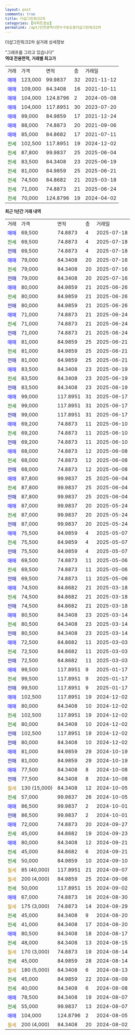 ```yaml
---
layout: post
comments: true
title: 더샵그린워크2차
categories: [아파트정보]
permalink: /apt/인천광역시연수구송도동더샵그린워크2차
---
```


더샵그린워크2차 실거래 상세정보

<script type="text/javascript">
  google.charts.load('current', {'packages':['line', 'corechart']});
  google.charts.setOnLoadCallback(drawChart);

  function drawChart() {
    var data = new google.visualization.DataTable();
    data.addColumn('date', '거래일');
    data.addColumn('number', "매매");
    data.addColumn('number', "전세");
    data.addColumn('number', "전매");

    data.addRows([[new Date(Date.parse("2025-07-18")), 69500, null, null], [new Date(Date.parse("2025-07-18")), null, 69500, null], [new Date(Date.parse("2025-07-18")), null, null, 69500], [new Date(Date.parse("2025-07-16")), 79000, null, null], [new Date(Date.parse("2025-07-16")), null, 79000, null], [new Date(Date.parse("2025-07-16")), null, null, 79000], [new Date(Date.parse("2025-06-26")), 80000, null, null], [new Date(Date.parse("2025-06-26")), null, 80000, null], [new Date(Date.parse("2025-06-26")), null, null, 80000], [new Date(Date.parse("2025-06-24")), 71000, null, null], [new Date(Date.parse("2025-06-24")), null, 71000, null], [new Date(Date.parse("2025-06-24")), null, null, 71000], [new Date(Date.parse("2025-06-21")), 81000, null, null], [new Date(Date.parse("2025-06-21")), null, 81000, null], [new Date(Date.parse("2025-06-21")), null, null, 81000], [new Date(Date.parse("2025-06-19")), 83500, null, null], [new Date(Date.parse("2025-06-19")), null, 83500, null], [new Date(Date.parse("2025-06-19")), null, null, 83500], [new Date(Date.parse("2025-06-17")), 99000, null, null], [new Date(Date.parse("2025-06-17")), null, 99000, null], [new Date(Date.parse("2025-06-17")), null, null, 99000], [new Date(Date.parse("2025-06-10")), 69200, null, null], [new Date(Date.parse("2025-06-10")), null, 69200, null], [new Date(Date.parse("2025-06-10")), null, null, 69200], [new Date(Date.parse("2025-06-08")), 68000, null, null], [new Date(Date.parse("2025-06-08")), null, 68000, null], [new Date(Date.parse("2025-06-08")), null, null, 68000], [new Date(Date.parse("2025-06-04")), 87800, null, null], [new Date(Date.parse("2025-06-04")), null, 87800, null], [new Date(Date.parse("2025-06-04")), null, null, 87800], [new Date(Date.parse("2025-05-24")), 87000, null, null], [new Date(Date.parse("2025-05-24")), null, 87000, null], [new Date(Date.parse("2025-05-24")), null, null, 87000], [new Date(Date.parse("2025-05-07")), 75500, null, null], [new Date(Date.parse("2025-05-07")), null, 75500, null], [new Date(Date.parse("2025-05-07")), null, null, 75500], [new Date(Date.parse("2025-05-06")), 69500, null, null], [new Date(Date.parse("2025-05-06")), null, 69500, null], [new Date(Date.parse("2025-05-06")), null, null, 69500], [new Date(Date.parse("2025-03-18")), 74500, null, null], [new Date(Date.parse("2025-03-18")), null, 74500, null], [new Date(Date.parse("2025-03-18")), null, null, 74500], [new Date(Date.parse("2025-03-14")), 80500, null, null], [new Date(Date.parse("2025-03-14")), null, 80500, null], [new Date(Date.parse("2025-03-14")), null, null, 80500], [new Date(Date.parse("2025-03-03")), 72500, null, null], [new Date(Date.parse("2025-03-03")), null, 72500, null], [new Date(Date.parse("2025-03-03")), null, null, 72500], [new Date(Date.parse("2025-01-17")), 99500, null, null], [new Date(Date.parse("2025-01-17")), null, 99500, null], [new Date(Date.parse("2025-01-17")), null, null, 99500], [new Date(Date.parse("2024-12-02")), 102500, null, null], [new Date(Date.parse("2024-12-02")), 80000, null, null], [new Date(Date.parse("2024-12-02")), null, 102500, null], [new Date(Date.parse("2024-12-02")), null, 80000, null], [new Date(Date.parse("2024-12-02")), null, null, 102500], [new Date(Date.parse("2024-12-02")), null, null, 80000], [new Date(Date.parse("2024-10-19")), 81000, null, null], [new Date(Date.parse("2024-10-19")), null, null, 81000], [new Date(Date.parse("2024-10-08")), 77500, null, null], [new Date(Date.parse("2024-10-08")), null, null, 77500], [new Date(Date.parse("2024-10-05")), null, null, null], [new Date(Date.parse("2024-10-05")), null, 57000, null], [new Date(Date.parse("2024-10-01")), 86500, null, null], [new Date(Date.parse("2024-10-01")), null, null, 86500], [new Date(Date.parse("2024-09-27")), 72000, null, null], [new Date(Date.parse("2024-09-23")), null, 45000, null], [new Date(Date.parse("2024-09-21")), 80000, null, null], [new Date(Date.parse("2024-09-21")), null, 45000, null], [new Date(Date.parse("2024-09-10")), null, 50000, null], [new Date(Date.parse("2024-09-07")), null, null, null], [new Date(Date.parse("2024-09-06")), null, null, null], [new Date(Date.parse("2024-09-02")), null, 50000, null], [new Date(Date.parse("2024-08-30")), 67000, null, null], [new Date(Date.parse("2024-08-29")), null, null, null], [new Date(Date.parse("2024-08-20")), null, 45000, null], [new Date(Date.parse("2024-08-20")), null, 41000, null], [new Date(Date.parse("2024-08-17")), 80500, null, null], [new Date(Date.parse("2024-08-15")), null, 48000, null], [new Date(Date.parse("2024-08-14")), null, null, null], [new Date(Date.parse("2024-08-14")), null, 45000, null], [new Date(Date.parse("2024-08-13")), null, null, null], [new Date(Date.parse("2024-08-09")), null, 45000, null], [new Date(Date.parse("2024-08-08")), null, 40000, null], [new Date(Date.parse("2024-08-07")), 78500, null, null], [new Date(Date.parse("2024-08-07")), null, 55000, null], [new Date(Date.parse("2024-08-05")), 104000, null, null], [new Date(Date.parse("2024-08-02")), null, null, null]]);

    var options = {
      hAxis: {
        format: 'yyyy/MM/dd'
      },    
      lineWidth: 0,
      pointsVisible: true,    
      title: '최근 1년간 유형별 실거래가 분포',
      legend: { position: 'bottom' }
    };

    var formatter = new google.visualization.NumberFormat({pattern:'###,###'} );
    formatter.format(data, 1);
    formatter.format(data, 2);
    
    setTimeout(function() {
        var chart = new google.visualization.LineChart(document.getElementById('columnchart_material'));
        chart.draw(data, (options));
        document.getElementById('loading').style.display = 'none';
    }, 200);
  }
</script>


<div id="loading" style="z-index:20; display: block; margin-left: 0px">"그래프를 그리고 있습니다"</div>
<div id="columnchart_material" style="width: 95%; margin-left: 0px; display: block"></div>
<!-- contents start -->
<b>역대 전용면적, 거래별 최고가</b>
<table class="sortable">
    <tr>
      <td>거래</td>
      <td>가격</td>
      <td>면적</td>
      <td>층</td>
      <td>거래일</td>
    </tr>
        <tr>
          <td><a style="color: blue">매매</a></td>
          <td>123,000</td>
          <td>99.9837</td>
          <td>32</td>
          <td>2021-11-12</td>
        </tr>            <tr>
          <td><a style="color: blue">매매</a></td>
          <td>109,000</td>
          <td>84.3408</td>
          <td>16</td>
          <td>2021-10-11</td>
        </tr>            <tr>
          <td><a style="color: blue">매매</a></td>
          <td>104,000</td>
          <td>124.8796</td>
          <td>2</td>
          <td>2024-05-08</td>
        </tr>            <tr>
          <td><a style="color: blue">매매</a></td>
          <td>104,000</td>
          <td>117.8951</td>
          <td>30</td>
          <td>2023-07-20</td>
        </tr>            <tr>
          <td><a style="color: blue">매매</a></td>
          <td>99,000</td>
          <td>84.9859</td>
          <td>17</td>
          <td>2021-12-24</td>
        </tr>            <tr>
          <td><a style="color: blue">매매</a></td>
          <td>88,000</td>
          <td>74.8873</td>
          <td>20</td>
          <td>2021-09-06</td>
        </tr>            <tr>
          <td><a style="color: blue">매매</a></td>
          <td>85,000</td>
          <td>84.8682</td>
          <td>17</td>
          <td>2021-07-11</td>
        </tr>        
        <tr>
              <td><a style="color: darkgreen">전세</a></td>
              <td>102,500</td>
              <td>117.8951</td>
              <td>19</td>
              <td>2024-12-02</td>
            </tr>            <tr>
              <td><a style="color: darkgreen">전세</a></td>
              <td>87,800</td>
              <td>99.9837</td>
              <td>25</td>
              <td>2025-06-04</td>
            </tr>            <tr>
              <td><a style="color: darkgreen">전세</a></td>
              <td>83,500</td>
              <td>84.3408</td>
              <td>23</td>
              <td>2025-06-19</td>
            </tr>            <tr>
              <td><a style="color: darkgreen">전세</a></td>
              <td>81,000</td>
              <td>84.9859</td>
              <td>25</td>
              <td>2025-06-21</td>
            </tr>            <tr>
              <td><a style="color: darkgreen">전세</a></td>
              <td>74,500</td>
              <td>84.8682</td>
              <td>21</td>
              <td>2025-03-18</td>
            </tr>            <tr>
              <td><a style="color: darkgreen">전세</a></td>
              <td>71,000</td>
              <td>74.8873</td>
              <td>21</td>
              <td>2025-06-24</td>
            </tr>            <tr>
              <td><a style="color: darkgreen">전세</a></td>
              <td>70,000</td>
              <td>124.8796</td>
              <td>19</td>
              <td>2024-04-02</td>
            </tr>        
    
</table>

<b>최근 1년간 거래 내역</b>

<table class="sortable">
    <tr>
      <td>거래</td>
      <td>가격</td>
      <td>면적</td>
      <td>층</td>
      <td>거래일</td>
    </tr>
    <tr>
      <td><a style="color: blue">매매</a></td>
      <td>69,500</td>
      <td>74.8873</td>
      <td>4</td>
      <td>2025-07-18</td>
    </tr>          <tr>
      <td><a style="color: darkgreen">전세</a></td>
      <td>69,500</td>
      <td>74.8873</td>
      <td>4</td>
      <td>2025-07-18</td>
    </tr>          <tr>
      <td><a style="color: darkblue">전매</a></td>
      <td>69,500</td>
      <td>74.8873</td>
      <td>4</td>
      <td>2025-07-18</td>
    </tr>          <tr>
      <td><a style="color: blue">매매</a></td>
      <td>79,000</td>
      <td>84.3408</td>
      <td>20</td>
      <td>2025-07-16</td>
    </tr>          <tr>
      <td><a style="color: darkgreen">전세</a></td>
      <td>79,000</td>
      <td>84.3408</td>
      <td>20</td>
      <td>2025-07-16</td>
    </tr>          <tr>
      <td><a style="color: darkblue">전매</a></td>
      <td>79,000</td>
      <td>84.3408</td>
      <td>20</td>
      <td>2025-07-16</td>
    </tr>          <tr>
      <td><a style="color: blue">매매</a></td>
      <td>80,000</td>
      <td>84.9859</td>
      <td>21</td>
      <td>2025-06-26</td>
    </tr>          <tr>
      <td><a style="color: darkgreen">전세</a></td>
      <td>80,000</td>
      <td>84.9859</td>
      <td>21</td>
      <td>2025-06-26</td>
    </tr>          <tr>
      <td><a style="color: darkblue">전매</a></td>
      <td>80,000</td>
      <td>84.9859</td>
      <td>21</td>
      <td>2025-06-26</td>
    </tr>          <tr>
      <td><a style="color: blue">매매</a></td>
      <td>71,000</td>
      <td>74.8873</td>
      <td>21</td>
      <td>2025-06-24</td>
    </tr>          <tr>
      <td><a style="color: darkgreen">전세</a></td>
      <td>71,000</td>
      <td>74.8873</td>
      <td>21</td>
      <td>2025-06-24</td>
    </tr>          <tr>
      <td><a style="color: darkblue">전매</a></td>
      <td>71,000</td>
      <td>74.8873</td>
      <td>21</td>
      <td>2025-06-24</td>
    </tr>          <tr>
      <td><a style="color: blue">매매</a></td>
      <td>81,000</td>
      <td>84.9859</td>
      <td>25</td>
      <td>2025-06-21</td>
    </tr>          <tr>
      <td><a style="color: darkgreen">전세</a></td>
      <td>81,000</td>
      <td>84.9859</td>
      <td>25</td>
      <td>2025-06-21</td>
    </tr>          <tr>
      <td><a style="color: darkblue">전매</a></td>
      <td>81,000</td>
      <td>84.9859</td>
      <td>25</td>
      <td>2025-06-21</td>
    </tr>          <tr>
      <td><a style="color: blue">매매</a></td>
      <td>83,500</td>
      <td>84.3408</td>
      <td>23</td>
      <td>2025-06-19</td>
    </tr>          <tr>
      <td><a style="color: darkgreen">전세</a></td>
      <td>83,500</td>
      <td>84.3408</td>
      <td>23</td>
      <td>2025-06-19</td>
    </tr>          <tr>
      <td><a style="color: darkblue">전매</a></td>
      <td>83,500</td>
      <td>84.3408</td>
      <td>23</td>
      <td>2025-06-19</td>
    </tr>          <tr>
      <td><a style="color: blue">매매</a></td>
      <td>99,000</td>
      <td>117.8951</td>
      <td>31</td>
      <td>2025-06-17</td>
    </tr>          <tr>
      <td><a style="color: darkgreen">전세</a></td>
      <td>99,000</td>
      <td>117.8951</td>
      <td>31</td>
      <td>2025-06-17</td>
    </tr>          <tr>
      <td><a style="color: darkblue">전매</a></td>
      <td>99,000</td>
      <td>117.8951</td>
      <td>31</td>
      <td>2025-06-17</td>
    </tr>          <tr>
      <td><a style="color: blue">매매</a></td>
      <td>69,200</td>
      <td>74.8873</td>
      <td>11</td>
      <td>2025-06-10</td>
    </tr>          <tr>
      <td><a style="color: darkgreen">전세</a></td>
      <td>69,200</td>
      <td>74.8873</td>
      <td>11</td>
      <td>2025-06-10</td>
    </tr>          <tr>
      <td><a style="color: darkblue">전매</a></td>
      <td>69,200</td>
      <td>74.8873</td>
      <td>11</td>
      <td>2025-06-10</td>
    </tr>          <tr>
      <td><a style="color: blue">매매</a></td>
      <td>68,000</td>
      <td>74.8873</td>
      <td>12</td>
      <td>2025-06-08</td>
    </tr>          <tr>
      <td><a style="color: darkgreen">전세</a></td>
      <td>68,000</td>
      <td>74.8873</td>
      <td>12</td>
      <td>2025-06-08</td>
    </tr>          <tr>
      <td><a style="color: darkblue">전매</a></td>
      <td>68,000</td>
      <td>74.8873</td>
      <td>12</td>
      <td>2025-06-08</td>
    </tr>          <tr>
      <td><a style="color: blue">매매</a></td>
      <td>87,800</td>
      <td>99.9837</td>
      <td>25</td>
      <td>2025-06-04</td>
    </tr>          <tr>
      <td><a style="color: darkgreen">전세</a></td>
      <td>87,800</td>
      <td>99.9837</td>
      <td>25</td>
      <td>2025-06-04</td>
    </tr>          <tr>
      <td><a style="color: darkblue">전매</a></td>
      <td>87,800</td>
      <td>99.9837</td>
      <td>25</td>
      <td>2025-06-04</td>
    </tr>          <tr>
      <td><a style="color: blue">매매</a></td>
      <td>87,000</td>
      <td>99.9837</td>
      <td>20</td>
      <td>2025-05-24</td>
    </tr>          <tr>
      <td><a style="color: darkgreen">전세</a></td>
      <td>87,000</td>
      <td>99.9837</td>
      <td>20</td>
      <td>2025-05-24</td>
    </tr>          <tr>
      <td><a style="color: darkblue">전매</a></td>
      <td>87,000</td>
      <td>99.9837</td>
      <td>20</td>
      <td>2025-05-24</td>
    </tr>          <tr>
      <td><a style="color: blue">매매</a></td>
      <td>75,500</td>
      <td>84.9859</td>
      <td>4</td>
      <td>2025-05-07</td>
    </tr>          <tr>
      <td><a style="color: darkgreen">전세</a></td>
      <td>75,500</td>
      <td>84.9859</td>
      <td>4</td>
      <td>2025-05-07</td>
    </tr>          <tr>
      <td><a style="color: darkblue">전매</a></td>
      <td>75,500</td>
      <td>84.9859</td>
      <td>4</td>
      <td>2025-05-07</td>
    </tr>          <tr>
      <td><a style="color: blue">매매</a></td>
      <td>69,500</td>
      <td>74.8873</td>
      <td>11</td>
      <td>2025-05-06</td>
    </tr>          <tr>
      <td><a style="color: darkgreen">전세</a></td>
      <td>69,500</td>
      <td>74.8873</td>
      <td>11</td>
      <td>2025-05-06</td>
    </tr>          <tr>
      <td><a style="color: darkblue">전매</a></td>
      <td>69,500</td>
      <td>74.8873</td>
      <td>11</td>
      <td>2025-05-06</td>
    </tr>          <tr>
      <td><a style="color: blue">매매</a></td>
      <td>74,500</td>
      <td>84.8682</td>
      <td>21</td>
      <td>2025-03-18</td>
    </tr>          <tr>
      <td><a style="color: darkgreen">전세</a></td>
      <td>74,500</td>
      <td>84.8682</td>
      <td>21</td>
      <td>2025-03-18</td>
    </tr>          <tr>
      <td><a style="color: darkblue">전매</a></td>
      <td>74,500</td>
      <td>84.8682</td>
      <td>21</td>
      <td>2025-03-18</td>
    </tr>          <tr>
      <td><a style="color: blue">매매</a></td>
      <td>80,500</td>
      <td>84.3408</td>
      <td>23</td>
      <td>2025-03-14</td>
    </tr>          <tr>
      <td><a style="color: darkgreen">전세</a></td>
      <td>80,500</td>
      <td>84.3408</td>
      <td>23</td>
      <td>2025-03-14</td>
    </tr>          <tr>
      <td><a style="color: darkblue">전매</a></td>
      <td>80,500</td>
      <td>84.3408</td>
      <td>23</td>
      <td>2025-03-14</td>
    </tr>          <tr>
      <td><a style="color: blue">매매</a></td>
      <td>72,500</td>
      <td>84.8682</td>
      <td>11</td>
      <td>2025-03-03</td>
    </tr>          <tr>
      <td><a style="color: darkgreen">전세</a></td>
      <td>72,500</td>
      <td>84.8682</td>
      <td>11</td>
      <td>2025-03-03</td>
    </tr>          <tr>
      <td><a style="color: darkblue">전매</a></td>
      <td>72,500</td>
      <td>84.8682</td>
      <td>11</td>
      <td>2025-03-03</td>
    </tr>          <tr>
      <td><a style="color: blue">매매</a></td>
      <td>99,500</td>
      <td>117.8951</td>
      <td>9</td>
      <td>2025-01-17</td>
    </tr>          <tr>
      <td><a style="color: darkgreen">전세</a></td>
      <td>99,500</td>
      <td>117.8951</td>
      <td>9</td>
      <td>2025-01-17</td>
    </tr>          <tr>
      <td><a style="color: darkblue">전매</a></td>
      <td>99,500</td>
      <td>117.8951</td>
      <td>9</td>
      <td>2025-01-17</td>
    </tr>          <tr>
      <td><a style="color: blue">매매</a></td>
      <td>102,500</td>
      <td>117.8951</td>
      <td>19</td>
      <td>2024-12-02</td>
    </tr>          <tr>
      <td><a style="color: blue">매매</a></td>
      <td>80,000</td>
      <td>84.3408</td>
      <td>10</td>
      <td>2024-12-02</td>
    </tr>          <tr>
      <td><a style="color: darkgreen">전세</a></td>
      <td>102,500</td>
      <td>117.8951</td>
      <td>19</td>
      <td>2024-12-02</td>
    </tr>          <tr>
      <td><a style="color: darkgreen">전세</a></td>
      <td>80,000</td>
      <td>84.3408</td>
      <td>10</td>
      <td>2024-12-02</td>
    </tr>          <tr>
      <td><a style="color: darkblue">전매</a></td>
      <td>102,500</td>
      <td>117.8951</td>
      <td>19</td>
      <td>2024-12-02</td>
    </tr>          <tr>
      <td><a style="color: darkblue">전매</a></td>
      <td>80,000</td>
      <td>84.3408</td>
      <td>10</td>
      <td>2024-12-02</td>
    </tr>          <tr>
      <td><a style="color: blue">매매</a></td>
      <td>81,000</td>
      <td>84.9859</td>
      <td>29</td>
      <td>2024-10-19</td>
    </tr>          <tr>
      <td><a style="color: darkblue">전매</a></td>
      <td>81,000</td>
      <td>84.9859</td>
      <td>29</td>
      <td>2024-10-19</td>
    </tr>          <tr>
      <td><a style="color: blue">매매</a></td>
      <td>77,500</td>
      <td>84.3408</td>
      <td>8</td>
      <td>2024-10-08</td>
    </tr>          <tr>
      <td><a style="color: darkblue">전매</a></td>
      <td>77,500</td>
      <td>84.3408</td>
      <td>8</td>
      <td>2024-10-08</td>
    </tr>          <tr>
      <td><a style="color: darkgoldenrod">월세</a></td>
      <td>130 (15,000)</td>
      <td>84.3408</td>
      <td>12</td>
      <td>2024-10-05</td>
    </tr>          <tr>
      <td><a style="color: darkgreen">전세</a></td>
      <td>57,000</td>
      <td>99.9837</td>
      <td>26</td>
      <td>2024-10-05</td>
    </tr>          <tr>
      <td><a style="color: blue">매매</a></td>
      <td>86,500</td>
      <td>99.9837</td>
      <td>2</td>
      <td>2024-10-01</td>
    </tr>          <tr>
      <td><a style="color: darkblue">전매</a></td>
      <td>86,500</td>
      <td>99.9837</td>
      <td>2</td>
      <td>2024-10-01</td>
    </tr>          <tr>
      <td><a style="color: blue">매매</a></td>
      <td>72,000</td>
      <td>74.8873</td>
      <td>20</td>
      <td>2024-09-27</td>
    </tr>          <tr>
      <td><a style="color: darkgreen">전세</a></td>
      <td>45,000</td>
      <td>84.8682</td>
      <td>19</td>
      <td>2024-09-23</td>
    </tr>          <tr>
      <td><a style="color: blue">매매</a></td>
      <td>80,000</td>
      <td>84.3408</td>
      <td>12</td>
      <td>2024-09-21</td>
    </tr>          <tr>
      <td><a style="color: darkgreen">전세</a></td>
      <td>45,000</td>
      <td>84.8682</td>
      <td>6</td>
      <td>2024-09-21</td>
    </tr>          <tr>
      <td><a style="color: darkgreen">전세</a></td>
      <td>50,000</td>
      <td>84.9859</td>
      <td>10</td>
      <td>2024-09-10</td>
    </tr>          <tr>
      <td><a style="color: darkgoldenrod">월세</a></td>
      <td>85 (40,000)</td>
      <td>117.8951</td>
      <td>21</td>
      <td>2024-09-07</td>
    </tr>          <tr>
      <td><a style="color: darkgoldenrod">월세</a></td>
      <td>200 (4,000)</td>
      <td>84.9859</td>
      <td>25</td>
      <td>2024-09-06</td>
    </tr>          <tr>
      <td><a style="color: darkgreen">전세</a></td>
      <td>50,000</td>
      <td>117.8951</td>
      <td>15</td>
      <td>2024-09-02</td>
    </tr>          <tr>
      <td><a style="color: blue">매매</a></td>
      <td>67,000</td>
      <td>74.8873</td>
      <td>16</td>
      <td>2024-08-30</td>
    </tr>          <tr>
      <td><a style="color: darkgoldenrod">월세</a></td>
      <td>175 (3,000)</td>
      <td>74.8873</td>
      <td>14</td>
      <td>2024-08-29</td>
    </tr>          <tr>
      <td><a style="color: darkgreen">전세</a></td>
      <td>45,000</td>
      <td>84.3408</td>
      <td>9</td>
      <td>2024-08-20</td>
    </tr>          <tr>
      <td><a style="color: darkgreen">전세</a></td>
      <td>41,000</td>
      <td>84.3408</td>
      <td>17</td>
      <td>2024-08-20</td>
    </tr>          <tr>
      <td><a style="color: blue">매매</a></td>
      <td>80,500</td>
      <td>84.3408</td>
      <td>18</td>
      <td>2024-08-17</td>
    </tr>          <tr>
      <td><a style="color: darkgreen">전세</a></td>
      <td>48,000</td>
      <td>84.3408</td>
      <td>13</td>
      <td>2024-08-15</td>
    </tr>          <tr>
      <td><a style="color: darkgoldenrod">월세</a></td>
      <td>170 (3,000)</td>
      <td>74.8873</td>
      <td>19</td>
      <td>2024-08-14</td>
    </tr>          <tr>
      <td><a style="color: darkgreen">전세</a></td>
      <td>45,000</td>
      <td>84.9859</td>
      <td>28</td>
      <td>2024-08-14</td>
    </tr>          <tr>
      <td><a style="color: darkgoldenrod">월세</a></td>
      <td>180 (5,000)</td>
      <td>84.3408</td>
      <td>6</td>
      <td>2024-08-13</td>
    </tr>          <tr>
      <td><a style="color: darkgreen">전세</a></td>
      <td>45,000</td>
      <td>84.9859</td>
      <td>22</td>
      <td>2024-08-09</td>
    </tr>          <tr>
      <td><a style="color: darkgreen">전세</a></td>
      <td>40,000</td>
      <td>84.3408</td>
      <td>6</td>
      <td>2024-08-08</td>
    </tr>          <tr>
      <td><a style="color: blue">매매</a></td>
      <td>78,500</td>
      <td>84.3408</td>
      <td>19</td>
      <td>2024-08-07</td>
    </tr>          <tr>
      <td><a style="color: darkgreen">전세</a></td>
      <td>55,000</td>
      <td>99.9837</td>
      <td>13</td>
      <td>2024-08-07</td>
    </tr>          <tr>
      <td><a style="color: blue">매매</a></td>
      <td>104,000</td>
      <td>124.8796</td>
      <td>2</td>
      <td>2024-08-05</td>
    </tr>          <tr>
      <td><a style="color: darkgoldenrod">월세</a></td>
      <td>200 (4,000)</td>
      <td>84.3408</td>
      <td>20</td>
      <td>2024-08-02</td>
    </tr>      </table>
<!-- contents end -->    

